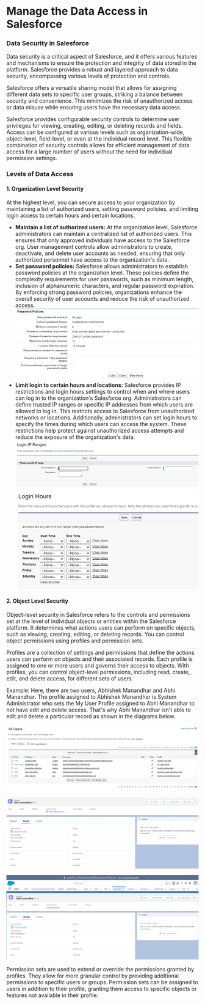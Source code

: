 
# Manage the Data Access in Salesforce

### Data Security in Salesforce
Data security is a critical aspect of Salesforce, and it offers various features and mechanisms to ensure the protection and integrity of data stored in the platform. Salesforce provides a robust and layered approach to data security, encompassing various levels of protection and controls.

Salesforce offers a versatile sharing model that allows for assigning different data sets to specific user groups, striking a balance between security and convenience. This minimizes the risk of unauthorized access or data misuse while ensuring users have the necessary data access. 

Salesforce provides configurable security controls to determine user privileges for viewing, creating, editing, or deleting records and fields. Access can be configured at various levels such as organization-wide, object-level, field-level, or even at the individual record level. This flexible combination of security controls allows for efficient management of data access for a large number of users without the need for individual permission settings.

### Levels of Data Access
#### 1. Organization Level Security
At the highest level, you can secure access to your organization by maintaining a list of authorized users, setting password policies, and limiting login access to certain hours and certain locations.

* **Maintain a list of authorized users:** At the organization level, Salesforce administrators can maintain a centralized list of authorized users. This ensures that only approved individuals have access to the Salesforce org. User management controls allow administrators to create, deactivate, and delete user accounts as needed, ensuring that only authorized personnel have access to the organization's data.
* **Set password policies:** Salesforce allows administrators to establish password policies at the organization level. These policies define the complexity requirements for user passwords, such as minimum length, inclusion of alphanumeric characters, and regular password expiration. By enforcing strong password policies, organizations enhance the overall security of user accounts and reduce the risk of unauthorized access.
![Password Policies](https://github.com/abhishekmanandhar/Salesforce-Developer-Roadmap/blob/main/Data%20Security/images/password%20policies.png)
* **Limit login to certain hours and locations:** Salesforce provides IP restrictions and login hours settings to control when and where users can log in to the organization's Salesforce org. Administrators can define trusted IP ranges or specific IP addresses from which users are allowed to log in. This restricts access to Salesforce from unauthorized networks or locations. Additionally, administrators can set login hours to specify the times during which users can access the system. These restrictions help protect against unauthorized access attempts and reduce the exposure of the organization's data.
![Login IP](https://github.com/abhishekmanandhar/Salesforce-Developer-Roadmap/blob/main/Data%20Security/images/login%20IP.png)
![Login Hours](https://github.com/abhishekmanandhar/Salesforce-Developer-Roadmap/blob/main/Data%20Security/images/login%20hours.png)

#### 2. Object Level Security
Object-level security in Salesforce refers to the controls and permissions set at the level of individual objects or entities within the Salesforce platform. It determines what actions users can perform on specific objects, such as viewing, creating, editing, or deleting records. You can control object permissions using profiles and permission sets.

Profiles are a collection of settings and permissions that define the actions users can perform on objects and their associated records. Each profile is assigned to one or more users and governs their access to objects. With profiles, you can control object-level permissions, including read, create, edit, and delete access, for different sets of users.

Example:
Here, there are two users, Abhishek Manandhar and Abhi Manandhar. The profile assigned to Abhishek Manandhar is System Administrator who sets the My User Profile assigned to Abhi Manandhar to not have edit and delete access. That's why Abhi Manandhar isn't able to edit and delete a particular record as shown in the diagrams below.

![All Users](https://github.com/abhishekmanandhar/Salesforce-Developer-Roadmap/blob/main/Data%20Security/images/All%20users.png)

![Abhishek Manandhar System Administrator Profile](https://github.com/abhishekmanandhar/Salesforce-Developer-Roadmap/blob/main/Data%20Security/images/Abhishek%20Manandhar%20System%20Administrator%20Profile.png)

![Abhi Manandhar My User Profile](https://github.com/abhishekmanandhar/Salesforce-Developer-Roadmap/blob/main/Data%20Security/images/Abhi%20Manandhar%20My%20User%20Profile.png)

Permission sets are used to extend or override the permissions granted by profiles. They allow for more granular control by providing additional permissions to specific users or groups. Permission sets can be assigned to users in addition to their profile, granting them access to specific objects or features not available in their profile.

